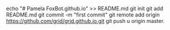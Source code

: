 echo "# Pamela FoxBot.github.io" >> README.md
git init
git add README.md 
git commit -m "first commit"
git remote add origin https://github.com/grid/grid.github.io.git 
git push u origin master.

